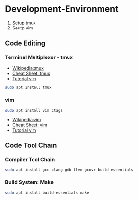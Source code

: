 # Development-Environment

1. Setup tmux
2. Seutp vim

## Code Editing

### Terminal Multiplexer - tmux

* [Wikipedia:tmux](https://en.wikipedia.org/wiki/Tmux)
* [Cheat Sheet: tmux](https://tmuxcheatsheet.com/)
* [Tutorial vim](https://www.youtube.com/watch?v=Yl7NFenTgIo)

```bash
sudo apt install tmux
```

### vim

```bash
sudo apt install vim ctags
```

* [Wikipedia:vim](https://en.wikipedia.org/wiki/vim)
* [Cheat Sheet: vim](https://tmuxcheatsheet.com/)
* [Tutorial vim](https://www.youtube.com/watch?v=XA2WjJbmmoM)

## Code Tool Chain

### Compiler Tool Chain

```bash
sudo apt install gcc clang gdb llvm gcovr build-essentials
```

### Build System: Make

```bash
sudo apt install build-essentials make
```

